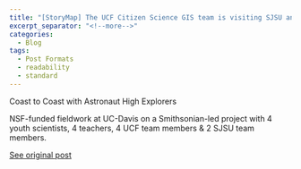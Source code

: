 ```yaml
---
title: "[StoryMap] The UCF Citizen Science GIS team is visiting SJSU and bringing K-12 students from Florida to conduct drone mapping fieldwork in Bodega Bay, CA"
excerpt_separator: "<!--more-->"
categories:
  - Blog
tags:
  - Post Formats
  - readability
  - standard
---
```

Coast to Coast with Astronaut High Explorers

NSF-funded fieldwork at UC-Davis on a Smithsonian-led project with 4 youth scientists, 4 teachers, 4 UCF team members & 2 SJSU team members.

[See original post](https://storymaps.arcgis.com/stories/604a49b57cba44ae9e28f54cf4145153)

